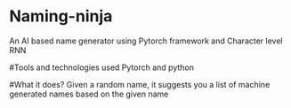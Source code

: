 # Naming-ninja
An AI based name generator using Pytorch framework and Character level RNN

#Tools and technologies used
Pytorch and python

#What it does?
Given a random name, it suggests you a list of machine generated names based on the given name


